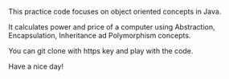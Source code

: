 This practice code focuses on object oriented concepts in Java.

It calculates power and price of a computer using Abstraction, Encapsulation, Inheritance ad Polymorphism concepts.

You can git clone with https key and play with the code.

Have a nice day!
